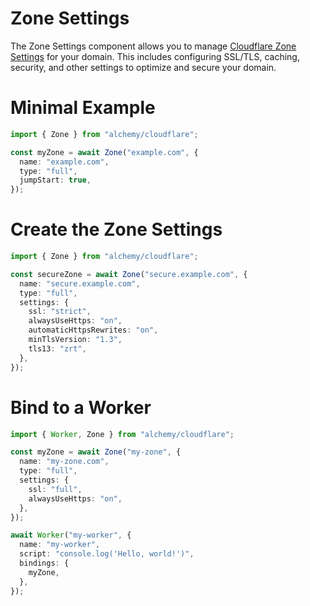 # Zone Settings

The Zone Settings component allows you to manage [Cloudflare Zone Settings](https://developers.cloudflare.com/dns/zone-setups/) for your domain. This includes configuring SSL/TLS, caching, security, and other settings to optimize and secure your domain.

# Minimal Example

```ts
import { Zone } from "alchemy/cloudflare";

const myZone = await Zone("example.com", {
  name: "example.com",
  type: "full",
  jumpStart: true,
});
```

# Create the Zone Settings

```ts
import { Zone } from "alchemy/cloudflare";

const secureZone = await Zone("secure.example.com", {
  name: "secure.example.com",
  type: "full",
  settings: {
    ssl: "strict",
    alwaysUseHttps: "on",
    automaticHttpsRewrites: "on",
    minTlsVersion: "1.3",
    tls13: "zrt",
  },
});
```

# Bind to a Worker

```ts
import { Worker, Zone } from "alchemy/cloudflare";

const myZone = await Zone("my-zone", {
  name: "my-zone.com",
  type: "full",
  settings: {
    ssl: "full",
    alwaysUseHttps: "on",
  },
});

await Worker("my-worker", {
  name: "my-worker",
  script: "console.log('Hello, world!')",
  bindings: {
    myZone,
  },
});
```